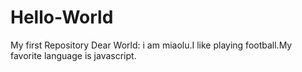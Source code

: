 # Hello-World
My first Repository
Dear World:
  i am miaolu.I like playing football.My favorite language is javascript.
